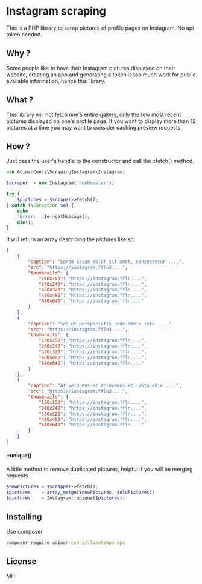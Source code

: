 # Instagram scraping

This is a PHP library to scrap pictures of profile pages on Instagram. No api token needed.

## Why ?

Some people like to have their Instagram pictures displayed on their website, creating an app and generating a token is too much work for public available information, hence this library.

## What ?

This library will not fetch one's entire gallery, only the few most recent pictures displayed on one's profile page. If you want to display more than 12 pictures at a time you may want to consider caching preview requests.

## How ?

Just pass the user's handle to the constructor and call the ::fetch() method.

```php
use AdinanCenci\ScrapingInstagram\Instagram;

$scraper  = new Instagram('noobmaster');

try {
    $pictures = $scraper->fetch();
} catch (\Exception $e) {
    echo 
    'Error: '.$e->getMessage();
    die();
}
```

It will return an array describing the pictures like so:

```json
[
    {
        "caption": "Lorem ipsum dolor sit amet, consectetur ....",  
        "src": "https://instagram.ffln3....", 
        "thumbnails": {
            "150x150": "https://instagram.ffln....", 
            "240x240": "https://instagram.ffln....", 
            "320x320": "https://instagram.ffln....", 
            "480x480": "https://instagram.ffln....", 
            "640x640": "https://instagram.ffln...."
        }
    }, 
    {
        "caption": "Sed ut perspiciatis unde omnis iste ....", 
        "src": "https://instagram.ffln3....", 
        "thumbnails": {
            "150x150": "https://instagram.ffln....", 
            "240x240": "https://instagram.ffln....", 
            "320x320": "https://instagram.ffln....", 
            "480x480": "https://instagram.ffln....", 
            "640x640": "https://instagram.ffln...."
        }
    },
    {
        "caption": "At vero eos et accusamus et iusto odio ....", 
        "src": "https://instagram.ffln3....", 
        "thumbnails": {
            "150x150": "https://instagram.ffln....", 
            "240x240": "https://instagram.ffln....", 
            "320x320": "https://instagram.ffln....", 
            "480x480": "https://instagram.ffln....", 
            "640x640": "https://instagram.ffln...."
        }
    }
]
```

#### ::unique()

A little method to remove duplicated pictures, helpful if you will be merging requests.

```php
$newPictures = $scrapper->fetch();
$pictures    = array_merge($newPictures, $oldPictures);
$pictures    = Instagram::unique($pictures);
```

## Installing

Use composer

```cmd
composer require adinan-cenci/climatempo-api
```

## License

MIT